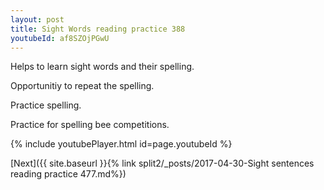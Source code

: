 ```yaml
---
layout: post
title: Sight Words reading practice 388
youtubeId: af8SZOjPGwU
---
```

 
 
Helps to learn sight words and their spelling.

Opportunitiy to repeat the spelling. 

Practice spelling. 
 
Practice for spelling bee competitions. 
 
{% include youtubePlayer.html id=page.youtubeId %}
 
 

[Next]({{ site.baseurl }}{% link  split2/_posts/2017-04-30-Sight sentences reading practice 477.md%})
 
